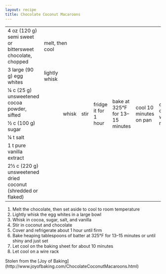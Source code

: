 ```yaml
---
layout: recipe
title: Chocolate Coconut Macaroons
---
```

<table>
<tr>
  <td>4 oz (120 g) semi sweet or bittersweet chocolate, chopped</td>
  <td colspan="3">melt, then cool</td>
  <td rowspan="7">stir</td>
  <td rowspan="7">fridge it for 1 hour</td>
  <td rowspan="7">bake at 325&deg;F for 13&ndash;15 minutes</td>
  <td rowspan="7">cool 10 minutes on pan</td>
  <td rowspan="7">cool on wire rack</td>
</tr>
<tr>
  <td>3 large (90 g) egg whites</td>
  <td>lightly whisk</td>
  <td rowspan="5">whisk</td>
</tr>
<tr>
  <td>&frac14; c (25 g) unsweetened cocoa powder, sifted</td>
  <td rowspan="4" class="righthide">&nbsp;</td>
</tr>
<tr>
  <td>&frac12; c (100 g) sugar</td>
</tr>
<tr>
  <td>&frac14; t salt</td>
</tr>
<tr>
  <td>1 t pure vanilla extract</td>
</tr>
<tr>
  <td>2&frac12; c (220 g) unsweetened dried coconut (shredded or flaked)</td>
  <td colspan="2" class="righthide">&nbsp;</td>
</tr>
</table>

1. Melt the chocolate, then set aside to cool to room temperature
2. Lightly whisk the egg whites in a large bowl
3. Whisk in cocoa, sugar, salt, and vanilla
4. Stir in coconut and chocolate
5. Cover and refrigerate about 1 hour until firm
6. Bake heaping tablespoons of batter at 325&deg;F for 13&ndash;15 minutes or until shiny and just set
7. Let cool on the baking sheet for about 10 minutes
8. Let cool on a wire rack

<p class="confession">Stolen from the [Joy of Baking](http://www.joyofbaking.com/ChocolateCoconutMacaroons.html)</p>
